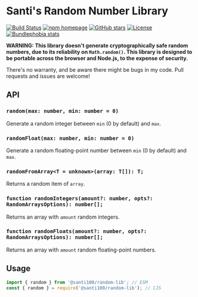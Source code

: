 # Santi's Random Number Library
[![Build Status](https://github.com/santi100a/random-lib/actions/workflows/test.yml/badge.svg)](https://github.com/santi100a/random-lib/actions)
[![npm homepage](https://img.shields.io/npm/v/@santi100/random-lib)](https://npmjs.org/package/@santi100/random-lib)
[![GitHub stars](https://img.shields.io/github/stars/santi100a/random-lib.svg)](https://github.com/santi100a/random-lib)
[![License](https://img.shields.io/github/license/santi100a/random-lib.svg)](https://github.com/santi100a/random-lib)
[![Bundlephobia stats](https://img.shields.io/bundlephobia/min/@santi100/random-lib)](https://bundlephobia.com/package/@santi100/random-lib@latest)

**WARNING: This library doesn't generate cryptographically safe random numbers, due to its reliability on `Math.random()`. This library is designed to be portable across the browser and Node.js, to the expense of security.**

There's no warranty, and be aware there might be bugs in my code. Pull requests and issues are welcome!
## API

### `random(max: number, min: number = 0)`
Generate a random integer between `min` (0 by default) and `max`.
### `randomFloat(max: number, min: number = 0)`
Generate a random floating-point number between `min` (0 by default) and `max`.
### `randomFromArray<T = unknown>(array: T[]): T;`
Returns a random item of `array`.
### `function randomIntegers(amount?: number, opts?: RandomArraysOptions): number[];` 
Returns an array with `amount` random integers.
### `function randomFloats(amount?: number, opts?: RandomArraysOptions): number[];`
Returns an array with `amount` random floating-point numbers.
## Usage
```typescript
import { random } from '@santi100/random-lib'; // ESM
const { random } = require('@santi100/random-lib'); // CJS